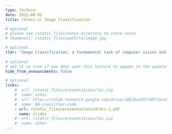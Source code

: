 ```yaml
---
type: lecture
date: 2022-08-01
title: (dl4cv-1) Image Classification

# optional
# please use /static_files/notes directory to store notes
# thumbnail: /static_files/path/to/image.jpg

# optional
tldr: "Image Classification, a fundamental task of computer vision and simple algorithms to solve it."
  
# optional
# set it to true if you dont want this lecture to appear in the updates section
hide_from_announcments: false

# optional
links: 
    #- url: /static_files/presentations/lec.zip
    #  name: notes
    #- url: https://colab.research.google.com/drive/18EibvwI6fcNPfzSucKjaaDVnxS7qN21Y?usp=sharing
    #  name: NN-classifier-code
    - url: /static_files/presentations/dl4cv-1.pdf
      name: slides
    #- url: /static_files/presentations/lec.zip
    #  name: other
---
```

